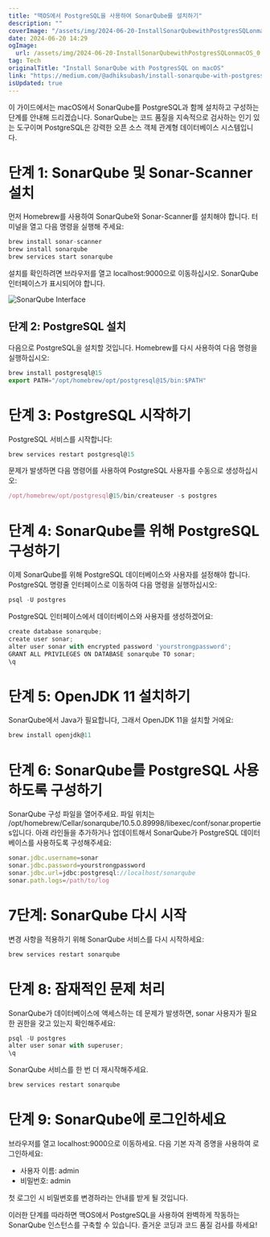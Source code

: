 ```yaml
---
title: "맥OS에서 PostgreSQL을 사용하여 SonarQube를 설치하기"
description: ""
coverImage: "/assets/img/2024-06-20-InstallSonarQubewithPostgresSQLonmacOS_0.png"
date: 2024-06-20 14:29
ogImage:
  url: /assets/img/2024-06-20-InstallSonarQubewithPostgresSQLonmacOS_0.png
tag: Tech
originalTitle: "Install SonarQube with PostgresSQL on macOS"
link: "https://medium.com/@adhiksubash/install-sonarqube-with-postgressql-on-macos-06e88dd6ecb5"
isUpdated: true
---
```


이 가이드에서는 macOS에서 SonarQube를 PostgreSQL과 함께 설치하고 구성하는 단계를 안내해 드리겠습니다. SonarQube는 코드 품질을 지속적으로 검사하는 인기 있는 도구이며 PostgreSQL은 강력한 오픈 소스 객체 관계형 데이터베이스 시스템입니다.

# 단계 1: SonarQube 및 Sonar-Scanner 설치

먼저 Homebrew를 사용하여 SonarQube와 Sonar-Scanner를 설치해야 합니다. 터미널을 열고 다음 명령을 실행해 주세요:

```js
brew install sonar-scanner
brew install sonarqube
brew services start sonarqube
```

<div class="content-ad"></div>

설치를 확인하려면 브라우저를 열고 localhost:9000으로 이동하십시오. SonarQube 인터페이스가 표시되어야 합니다.

![SonarQube Interface](/assets/img/2024-06-20-InstallSonarQubewithPostgresSQLonmacOS_0.png)

## 단계 2: PostgreSQL 설치

다음으로 PostgreSQL을 설치할 것입니다. Homebrew를 다시 사용하여 다음 명령을 실행하십시오:

<div class="content-ad"></div>

```js
brew install postgresql@15
export PATH="/opt/homebrew/opt/postgresql@15/bin:$PATH"
```

# 단계 3: PostgreSQL 시작하기

PostgreSQL 서비스를 시작합니다:

```js
brew services restart postgresql@15
```

<div class="content-ad"></div>

문제가 발생하면 다음 명령어를 사용하여 PostgreSQL 사용자를 수동으로 생성하십시오:

```js
/opt/homebrew/opt/postgresql@15/bin/createuser -s postgres
```

# 단계 4: SonarQube를 위해 PostgreSQL 구성하기

이제 SonarQube를 위해 PostgreSQL 데이터베이스와 사용자를 설정해야 합니다. PostgreSQL 명령줄 인터페이스로 이동하여 다음 명령을 실행하십시오:

<div class="content-ad"></div>

```js
psql -U postgres
```

PostgreSQL 인터페이스에서 데이터베이스와 사용자를 생성하겠어요:

```js
create database sonarqube;
create user sonar;
alter user sonar with encrypted password 'yourstrongpassword';
GRANT ALL PRIVILEGES ON DATABASE sonarqube TO sonar;
\q
```

# 단계 5: OpenJDK 11 설치하기

<div class="content-ad"></div>

SonarQube에서 Java가 필요합니다, 그래서 OpenJDK 11을 설치할 거에요:

```js
brew install openjdk@11
```

# 단계 6: SonarQube를 PostgreSQL 사용하도록 구성하기

SonarQube 구성 파일을 열어주세요. 파일 위치는 /opt/homebrew/Cellar/sonarqube/10.5.0.89998/libexec/conf/sonar.properties입니다. 아래 라인들을 추가하거나 업데이트해서 SonarQube가 PostgreSQL 데이터베이스를 사용하도록 구성해주세요:

<div class="content-ad"></div>

```js
sonar.jdbc.username=sonar
sonar.jdbc.password=yourstrongpassword
sonar.jdbc.url=jdbc:postgresql://localhost/sonarqube
sonar.path.logs=/path/to/log
```

# 7단계: SonarQube 다시 시작

변경 사항을 적용하기 위해 SonarQube 서비스를 다시 시작하세요:

```js
brew services restart sonarqube
```

<div class="content-ad"></div>

# 단계 8: 잠재적인 문제 처리

SonarQube가 데이터베이스에 액세스하는 데 문제가 발생하면, sonar 사용자가 필요한 권한을 갖고 있는지 확인해주세요:

```js
psql -U postgres
alter user sonar with superuser;
\q
```

SonarQube 서비스를 한 번 더 재시작해주세요.

<div class="content-ad"></div>

```js
brew services restart sonarqube
```

# 단계 9: SonarQube에 로그인하세요

브라우저를 열고 localhost:9000으로 이동하세요. 다음 기본 자격 증명을 사용하여 로그인하세요:

- 사용자 이름: admin
- 비밀번호: admin

<div class="content-ad"></div>

첫 로그인 시 비밀번호를 변경하라는 안내를 받게 될 것입니다.

이러한 단계를 따라하면 맥OS에서 PostgreSQL을 사용하여 완벽하게 작동하는 SonarQube 인스턴스를 구축할 수 있습니다. 즐거운 코딩과 코드 품질 검사를 하세요!
